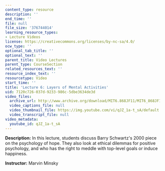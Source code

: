 ```yaml
---
content_type: resource
description: ''
end_time: ''
file: null
file_size: '376744014'
learning_resource_types:
- Lecture Videos
license: https://creativecommons.org/licenses/by-nc-sa/4.0/
ocw_type: ''
optional_tab_title: ''
optional_text: ''
parent_title: Video Lectures
parent_type: CourseSection
related_resources_text: ''
resource_index_text: ''
resourcetype: Video
start_time: ''
title: 'Lecture 6: Layers of Mental Activities'
uid: 7120c726-037d-9233-986c-5dbe3634de3d
video_files:
  archive_url: http://www.archive.org/download/MIT6.868JF11/MIT6_868JF11_lec06_300k.mp4
  video_captions_file: null
  video_thumbnail_file: https://img.youtube.com/vi/qJZ_1a-t_sA/default.jpg
  video_transcript_file: null
video_metadata:
  youtube_id: qJZ_1a-t_sA
---
```


**Description:** In this lecture, students discuss Barry Schwartz's 2000 piece on the psychology of hope. They also look at ethical dilemmas for positive psychology, and who has the right to meddle with top-level goals or induce happiness.

**Instructor:** Marvin Minsky

